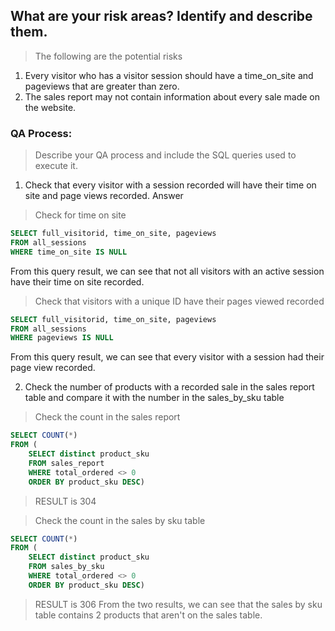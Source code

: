 ## What are your risk areas? Identify and describe them.
> The following are the potential risks
1. Every visitor who has a visitor session should have a time_on_site and pageviews that are greater than zero.
2. The sales report may not contain information about every sale made on the website.  


### QA Process:
> Describe your QA process and include the SQL queries used to execute it.

1. Check that every visitor with a session recorded will have their time on site and page views recorded. 
Answer
> Check for time on site
```SQL
SELECT full_visitorid, time_on_site, pageviews
FROM all_sessions
WHERE time_on_site IS NULL
```
From this query result, we can see that not all visitors with an active session have their time on site recorded. 

> Check that visitors with a unique ID have their pages viewed recorded
```sql
SELECT full_visitorid, time_on_site, pageviews
FROM all_sessions
WHERE pageviews IS NULL
```
From this query result, we can see that every visitor with a session had their page view recorded.

2. Check the number of products with a recorded sale in the sales report table and compare it with the number in the sales_by_sku table
> Check the count in the sales report 
```sql
SELECT COUNT(*)
FROM (
	SELECT distinct product_sku
	FROM sales_report
	WHERE total_ordered <> 0
	ORDER BY product_sku DESC)
```
> RESULT is 304

> Check the count in the sales by sku table
```SQL
SELECT COUNT(*)
FROM (
	SELECT distinct product_sku
	FROM sales_by_sku
	WHERE total_ordered <> 0
	ORDER BY product_sku DESC)
```
> RESULT is 306
From the two results, we can see that the sales by sku table contains 2 products that aren't on the sales table. 
